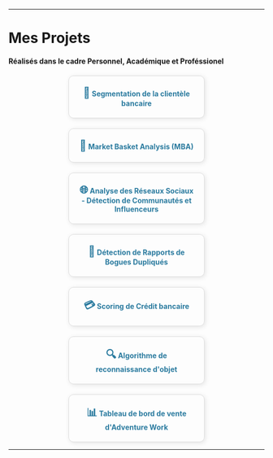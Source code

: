 

---
# Mes Projets 

#### **Réalisés dans le cadre Personnel, Académique et Proféssionel**

<style>
  .projects-container {
    display: flex;
    flex-wrap: wrap;
    justify-content: space-around;
    gap: 20px;
    margin-top: 20px;
  }
  .project-item {
    border: 1px solid #ddd;
    border-radius: 10px;
    padding: 20px;
    width: 45%;
    box-shadow: 2px 2px 10px rgba(0, 0, 0, 0.1);
    text-align: center;
    transition: background-color 0.3s;
    cursor: pointer;
    background: none; /* No background color */
  }
  .project-item:hover {
    background-color: #e0e0e0; /* Hover background color */
  }
  .project-item a {
    text-decoration: none;
    color: #2b7b9f;
    font-weight: bold;
    display: block;
  }
  .project-item .icon {
    font-size: 1.5em;
    margin-bottom: 10px;
    color: #2b7b9f;
  }
</style>

<div class="projects-container">
  <div class="project-item">
    <a href="https://segmentation-de-la-clientele-bancaire-presley-project.streamlit.app/">
      <span class="icon">🏦</span> Segmentation de la clientèle bancaire
    </a>
  </div>

  <div class="project-item">
    <a href="/market-basket-analysis">
      <span class="icon">🛒</span> Market Basket Analysis (MBA)
    </a>
  </div>

  <div class="project-item">
    <a href="/analyse-reseaux-sociaux">
      <span class="icon">🌐</span> Analyse des Réseaux Sociaux - Détection de Communautés et Influenceurs
    </a>
  </div>

  <div class="project-item">
    <a href="/detection-bogues-dupliques">
      <span class="icon">🐞</span> Détection de Rapports de Bogues Dupliqués
    </a>
  </div>

  <div class="project-item">
    <a href="https://credit-scoring-project-kajwc8eumojeqoh3jrmnbx.streamlit.app">
      <span class="icon">💳</span> Scoring de Crédit bancaire
    </a>
  </div>

  <div class="project-item">
    <a href="https://credit-scoring-project-kajwc8eumojeqoh3jrmnbx.streamlit.app/">
      <span class="icon">🔍</span> Algorithme de reconnaissance d'objet
    </a>
  </div>

  <div class="project-item">
    <a href="/">
      <span class="icon">📊</span> Tableau de bord de vente d'Adventure Work
    </a>
  </div>
</div>

---